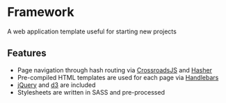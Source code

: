 # Framework
A web application template useful for starting new projects

## Features
* Page navigation through hash routing via [CrossroadsJS](https://github.com/millermedeiros/crossroads.js) and [Hasher](https://github.com/millermedeiros/hasher/)
* Pre-compiled HTML templates are used for each page via [Handlebars](https://github.com/wycats/handlebars.js/)
* [jQuery](https://github.com/jquery/jquery) and [d3](https://github.com/mbostock/d3) are included
* Stylesheets are written in SASS and pre-processed